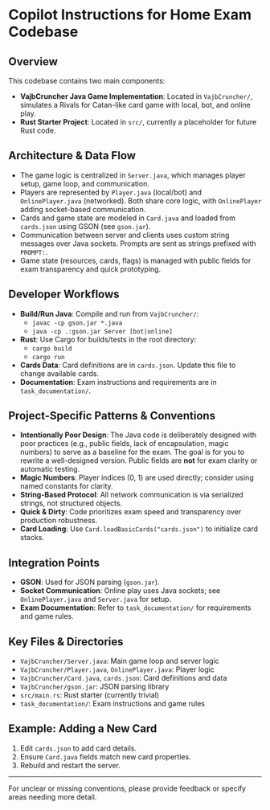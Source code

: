 # Copilot Instructions for Home Exam Codebase

## Overview
This codebase contains two main components:
- **VajbCruncher Java Game Implementation**: Located in `VajbCruncher/`, simulates a Rivals for Catan-like card game with local, bot, and online play.
- **Rust Starter Project**: Located in `src/`, currently a placeholder for future Rust code.

## Architecture & Data Flow
- The game logic is centralized in `Server.java`, which manages player setup, game loop, and communication.
- Players are represented by `Player.java` (local/bot) and `OnlinePlayer.java` (networked). Both share core logic, with `OnlinePlayer` adding socket-based communication.
- Cards and game state are modeled in `Card.java` and loaded from `cards.json` using GSON (see `gson.jar`).
- Communication between server and clients uses custom string messages over Java sockets. Prompts are sent as strings prefixed with `PROMPT:`.
- Game state (resources, cards, flags) is managed with public fields for exam transparency and quick prototyping.

## Developer Workflows
- **Build/Run Java**: Compile and run from `VajbCruncher/`:
  - `javac -cp gson.jar *.java`
  - `java -cp .:gson.jar Server [bot|online]`
- **Rust**: Use Cargo for builds/tests in the root directory:
  - `cargo build`
  - `cargo run`
- **Cards Data**: Card definitions are in `cards.json`. Update this file to change available cards.
- **Documentation**: Exam instructions and requirements are in `task_documentation/`.

## Project-Specific Patterns & Conventions
- **Intentionally Poor Design**: The Java code is deliberately designed with poor practices (e.g., public fields, lack of encapsulation, magic numbers) to serve as a baseline for the exam. The goal is for you to rewrite a well-designed version. Public fields are **not** for exam clarity or automatic testing.
- **Magic Numbers**: Player indices (0, 1) are used directly; consider using named constants for clarity.
- **String-Based Protocol**: All network communication is via serialized strings, not structured objects.
- **Quick & Dirty**: Code prioritizes exam speed and transparency over production robustness.
- **Card Loading**: Use `Card.loadBasicCards("cards.json")` to initialize card stacks.

## Integration Points
- **GSON**: Used for JSON parsing (`gson.jar`).
- **Socket Communication**: Online play uses Java sockets; see `OnlinePlayer.java` and `Server.java` for setup.
- **Exam Documentation**: Refer to `task_documentation/` for requirements and game rules.

## Key Files & Directories
- `VajbCruncher/Server.java`: Main game loop and server logic
- `VajbCruncher/Player.java`, `OnlinePlayer.java`: Player logic
- `VajbCruncher/Card.java`, `cards.json`: Card definitions and data
- `VajbCruncher/gson.jar`: JSON parsing library
- `src/main.rs`: Rust starter (currently trivial)
- `task_documentation/`: Exam instructions and game rules

## Example: Adding a New Card
1. Edit `cards.json` to add card details.
2. Ensure `Card.java` fields match new card properties.
3. Rebuild and restart the server.

---
For unclear or missing conventions, please provide feedback or specify areas needing more detail.
